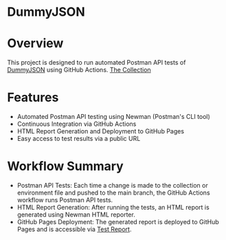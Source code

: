 # DummyJSON

# Overview
This project is designed to run automated Postman API tests of [DummyJSON](https://dummyjson.com) using GitHub Actions. 
[The Collection](https://mojisola-2659.postman.co/workspace/DummyJSON~296d41fd-c438-4321-9594-13b7829aba4d/api/e1cfdba9-ef4b-4510-a137-e42380bc970e?branch=main)

# Features
- Automated Postman API testing using Newman (Postman's CLI tool)
- Continuous Integration via GitHub Actions
- HTML Report Generation and Deployment to GitHub Pages
- Easy access to test results via a public URL

# Workflow Summary
- Postman API Tests: Each time a change is made to the collection or environment file
and pushed to the main branch, the GitHub Actions workflow runs Postman API tests.
- HTML Report Generation: After running the tests, an HTML report is generated using Newman HTML reporter.
- GitHub Pages Deployment: The generated report is deployed to GitHub Pages and is accessible via [Test Report](https://mojisolaaao.github.io/DummyJSON/report.html).

